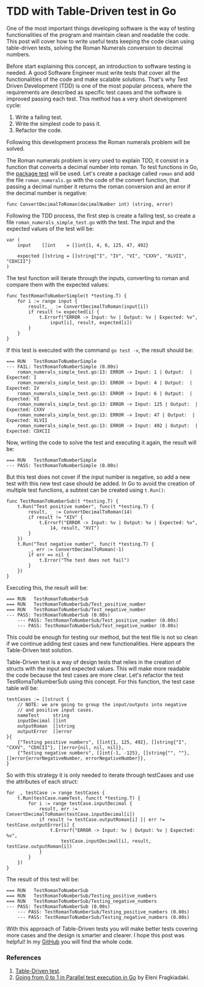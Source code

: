 # TDD with Table-Driven test in Go

One of the most important things developing software is the way of testing functionalities of the program and maintain clean and readable the code. This post will cover how to write useful tests keeping the code clean using table-driven tests, solving the Roman Numerals conversion to decimal numbers.  

Before start explaining this concept, an introduction to software testing is needed. A good Software Engineer must write tests that cover all the functionalities of the code and make scalable solutions. That's why Test Driven Development (TDD) is one of the most popular process, where the requirements are described as specific test cases and the software is improved passing each test. This method has a very short development cycle:

1. Write a failing test.
2. Write the simplest code to pass it.
3. Refactor the code.

Following this development process the Roman numerals problem will be solved. 

The Roman numerals problem is very used to explain TDD, it consist in a function that converts a decimal number into roman. To test functions in Go, the [package test](https://golang.org/pkg/testing/) will be used. Let's create a package called `roman` and add the file `roman_numerals.go` with the code of the convert function, that passing a decimal number it returns the roman conversion and an error if the decimal number is negative:

```
func ConvertDecimalToRoman(decimalNumber int) (string, error)
```

Following the TDD process, the first step is create a failing test, so create a file `roman_numerals_simple_test.go` with the test. The input and the expected values of the test will be:

```
var (
    input    []int    = []int{1, 4, 6, 125, 47, 492}

    expected []string = []string{"I", "IV", "VI", "CXXV", "XLVII", "CDXCII"}
)
````
The test function will iterate through the inputs, converting to roman and compare them with the expected values:

```
func TestRomanToNumberSimple(t *testing.T) {
    for i := range input {
        result, _ := ConvertDecimalToRoman(input[i])
        if result != expected[i] {
            t.Errorf("ERROR -> Input: %v | Output: %v | Expected: %v",
                input[i], result, expected[i])
        }
    }
}
```

If this test is executed with the command `go test -v`, the result should be:

```
=== RUN   TestRomanToNumberSimple
--- FAIL: TestRomanToNumberSimple (0.00s)
    roman_numerals_simple_test.go:13: ERROR -> Input: 1 | Output:  | Expected: I
    roman_numerals_simple_test.go:13: ERROR -> Input: 4 | Output:  | Expected: IV
    roman_numerals_simple_test.go:13: ERROR -> Input: 6 | Output:  | Expected: VI
    roman_numerals_simple_test.go:13: ERROR -> Input: 125 | Output:  | Expected: CXXV
    roman_numerals_simple_test.go:13: ERROR -> Input: 47 | Output:  | Expected: XLVII
    roman_numerals_simple_test.go:13: ERROR -> Input: 492 | Output:  | Expected: CDXCII
```

Now, writing the code to solve the test and executing it again, the result will be:

```
=== RUN   TestRomanToNumberSimple
--- PASS: TestRomanToNumberSimple (0.00s)
```

But this test does not cover if the input number is negative, so add a new test with this new test case should be added. In Go to avoid the creation of multiple test functions, a subtest can be created using `t.Run()`:

```
func TestRomanToNumberSub(t *testing.T) {
    t.Run("Test positive number", func(t *testing.T) {
        result, _ := ConvertDecimalToRoman(14)
        if result != "XIV" {
            t.Errorf("ERROR -> Input: %v | Output: %v | Expected: %v",
                14, result, "XVI")
        }
    })
    t.Run("Test negative number", func(t *testing.T) {
        _, err := ConvertDecimalToRoman(-1)
        if err == nil {
            t.Error("The test does not fail")
        }
    })
}
```

Executing this, the result will be:

```
=== RUN   TestRomanToNumberSub
=== RUN   TestRomanToNumberSub/Test_positive_number
=== RUN   TestRomanToNumberSub/Test_negative_number
--- PASS: TestRomanToNumberSub (0.00s)
    --- PASS: TestRomanToNumberSub/Test_positive_number (0.00s)
    --- PASS: TestRomanToNumberSub/Test_negative_number (0.00s)
```

This could be enough for testing our method, but the test file is not so clean if we continue adding test cases and new functionalities. Here appears the Table-Driven test solution.

Table-Driven test is a way of design tests that relies in the creation of structs with the input and expected values. This will make more readable the code because the test cases are more clear. Let's refactor the test TestRomaToNumberSub using this concept. For this function, the test case table will be:

```
testCases := []struct {
    // NOTE: we are going to group the input/outputs into negative
    // and positive input cases.
    nameTest     string
    inputDecimal []int
    outputRoman  []string
    outputError  []error
}{
    {"Testing positive numbers", []int{1, 125, 492}, []string{"I", "CXXV", "CDXCII"}, []error{nil, nil, nil}},
    {"Testing negative numbers", []int{-1, -125}, []string{"", ""}, []error{errorNegativeNumber, errorNegativeNumber}},
}
```

So with this strategy it is only needed to iterate through testCases and use the attributes of each struct:

```
for _, testCase := range testCases {
    t.Run(testCase.nameTest, func(t *testing.T) {
        for i := range testCase.inputDecimal {
            result, err := ConvertDecimalToRoman(testCase.inputDecimal[i])
            if result != testCase.outputRoman[i] || err != testCase.outputError[i] {
                t.Errorf("ERROR -> Input: %v | Output: %v | Expected: %v",
                    testCase.inputDecimal[i], result, testCase.outputRoman[i])
            }
        }
    })
}
```

The result of this test will be:

```
=== RUN   TestRomanToNumberSub
=== RUN   TestRomanToNumberSub/Testing_positive_numbers
=== RUN   TestRomanToNumberSub/Testing_negative_numbers
--- PASS: TestRomanToNumberSub (0.00s)
    --- PASS: TestRomanToNumberSub/Testing_positive_numbers (0.00s)
    --- PASS: TestRomanToNumberSub/Testing_negative_numbers (0.00s)
```

With this approach of Table-Driven tests you will make better tests covering more cases and the design is smarter and clearer. I hope this post was helpful! In my [GitHub](https://github.com/GonzMG/tdt-go) you will find the whole code.

### References
1. [Table-Driven test](https://github.com/golang/go/wiki/TableDrivenTests).
2. [Going from 0 to 1 in Parallel test execution in Go](https://eleni.blog/2019/05/11/parallel-test-execution-in-go/) by Eleni Fragkiadaki.  
